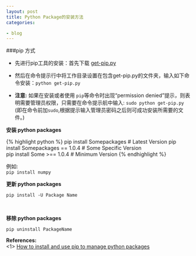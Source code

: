 ```yaml
---
layout: post
title: Python Package的安装方法
categories:

- blog
---
```


###pip 方式

* 先进行pip工具的安装：首先下载 [get-pip.py](https://pip.pypa.io/en/latest/installing.html)  

* 然后在命令提示行中将工作目录设置在包含get-pip.py的文件夹，输入如下命令安装：`python get-pip.py`
 
* **注意:** 如果在安装或者使用 `pip`等命令时出现“permission denied”提示，则表明需要管理员权限，只需要在命令提示航中输入:  `sudo python get-pip.py`  
(即在命令前加`sudo`,根据提示输入管理员密码之后则可成功安装所需要的文件。)  

**安装 python packages**  

{% highlight python %}
pip install Somepackages # Latest Version
pip install Somepackages == 1.0.4 # Some Specific Version  
pip install Some >== 1.0.4 # Minimum Version
{% endhighlight %}


例如:  
`pip install numpy`
<br />

**更新 python packages**  
```
pip install -U Package Name
```
<br />

**移除 python packages**    
```
pip uninstall PackageName
```

**References:**  
<1> [How to install and use pip to manage python packages](http://zhonghuan.info/2014/10/01/pip介绍与使用/)







